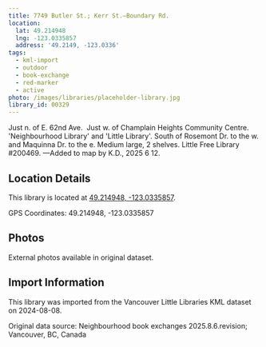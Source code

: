 ```yaml
---
title: 7749 Butler St.; Kerr St.—Boundary Rd.
location:
  lat: 49.214948
  lng: -123.0335857
  address: '49.2149, -123.0336'
tags:
  - kml-import
  - outdoor
  - book-exchange
  - red-marker
  - active
photo: /images/libraries/placeholder-library.jpg
library_id: 00329
---
```

Just n. of E. 62nd Ave.  Just w. of 
Champlain Heights Community Centre.
'Neighbourhood Library' and 'Little Library'.
South of Rosemont Dr. to the w. and 
Maquinna Dr. to the e.
Medium large, 2 shelves.
Little Free Library #200469.
—Added to map by K.D., 2025 6 12.

## Location Details

This library is located at [49.214948, -123.0335857](https://www.google.com/maps?q=49.214948,-123.0335857).

GPS Coordinates: 49.214948, -123.0335857

## Photos

External photos available in original dataset.

## Import Information

This library was imported from the Vancouver Little Libraries KML dataset on 2024-08-08.

Original data source: Neighbourhood book exchanges 2025.8.6.revision; Vancouver, BC, Canada
